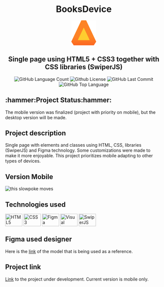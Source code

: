 <h1 align="center"> BooksDevice </h1>



<p align="center"><img src="https://github.com/Guilbertoliveira/BooksDevice/blob/main/img/Logo.svg"></p>
<h2 align="center" id="single"> Single page using HTML5 + CSS3 together with CSS libraries (SwiperJS) </h1>
<p align="center" id="badges">
<img alt="GitHub Language Count" src="https://img.shields.io/github/languages/count/Guilbertoliveira/BooksDevice" />
<img alt="Github License" src="https://img.shields.io/github/license/Guilbertoliveira/BooksDevice" />
<img alt="GitHub Last Commit" src="https://img.shields.io/github/last-commit/Guilbertoliveira/BooksDevice" />
<img alt="GitHub Top Language" src="https://img.shields.io/github/languages/top/Guilbertoliveira/BooksDevice" /></p>


<h2 id="status-do-projeto">:hammer:Project Status:hammer:</h2>
<p>The mobile version was finalized (project with priority on mobile), but the desktop version will be made.</p>

<h2 id="descricao-projeto">Project description</h2>
<p>Single page with elements and classes using HTML, CSS, libraries (SwiperJS) and Figma technology. Some customizations were made to make it more enjoyable. This project prioritizes mobile adapting to other types of devices. </p>
 
<h2 id="versaomobile">Version Mobile</h2>
<img src="https://user-images.githubusercontent.com/41201436/211697372-976e1fe1-c89c-4262-b340-8febe67b3c14.gif" alt="this slowpoke moves"  width="250" />

<h2>Technologies used</h2>
<p>
    <img align="center" src="https://cdn.jsdelivr.net/gh/devicons/devicon/icons/html5/html5-plain-wordmark.svg" height="40" width="55" title="HTML5"/>
    <img align="center" src="https://cdn.jsdelivr.net/gh/devicons/devicon/icons/css3/css3-plain-wordmark.svg" height="40" width="55" title="CSS3"/>
    <img align="center" src="https://cdn.jsdelivr.net/gh/devicons/devicon/icons/figma/figma-original.svg" height="40" width="55" title="Figma"/>
    <img align="center" src="https://cdn.jsdelivr.net/gh/devicons/devicon/icons/visualstudio/visualstudio-plain.svg" height="40" width="55" title="Visual Studio"/> 
     <img align="center" src="https://cms-assets.tutsplus.com/uploads/users/780/posts/39427/image-upload/68747470733a2f2f6769746875622e7375726d6f6e2e6d652f696d616765732f636f6d6d6f6e2f7377697065722d6c6f676f2e737667.svg" height="40" width="55" title="SwiperJS"/> 
    
</p>
    
<h2> Figma used designer </h2>
<p>Here is the <a href="https://www.figma.com/file/rSu4QboNayUa0vf79O5TdJ/AluraBooks-(Copy)?node-id=122%3A4916&t=yGUTZQvceUA92ZEV-1">link</a> of the model that is being used as a reference.</p>

<h2> Project link </h2>
<p><a href="https://books-device.vercel.app/">Link</a> to the project under development. Current version is mobile only.</p>
